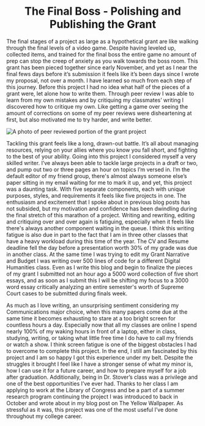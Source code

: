 <center><h1> The Final Boss - Polishing and Publishing the Grant </h1></center>

The final stages of a project as large as a hypothetical grant are like walking through the final levels of a video game. Despite having leveled up, collected items, and trained for the final boss the entire game no amount of prep can stop the creep of anxiety as you walk towards the boss room. This grant has been pieced together since early November, and yet as I near the final fews days before it’s submission it feels like it’s been days since I wrote my proposal, not over a month. I have learned so much from each step of this journey. Before this project I had no idea what half of the pieces of a grant were, let alone how to write them. Through peer review I was able to learn from my own mistakes and by critiquing my classmates’ writing I discovered how to critique my own. Like getting a game over seeing the amount of corrections on some of my peer reviews were disheartening at first, but also motivated me to try harder, and write better.

![A photo of peer reviewed portion of the grant project ](https://Rebecca2022.github.io/Rebecca2022/images/PeerReview.png)

   Tackling this grant feels like a long, drawn-out battle. It’s all about managing resources, relying on your allies where you know you fall short, and fighting to the best of your ability. Going into this project I considered myself a very skilled writer. I’ve always been able to tackle large projects in a draft or two, and pump out two or three pages an hour on topics I’m versed in. I’m the default editor of my friend group, there's almost always someone else’s paper sitting in my email waiting for me to mark it up, and yet, this project was a daunting task. With five separate components, each with unique purposes, styles, and requirements it feels like five projects in one. 
The enthusiasm and excitement that I spoke about in previous blog posts has not subsided, but my motivation and confidence has been dwindling during the final stretch of this marathon of a project. Writing and rewriting, editing and critiquing over and over again is fatiguing, especially when it feels like there's always another component waiting in the queue. I think this writing fatigue is also due in part to the fact that I am in three other classes that have a heavy workload during this time of the year. 
The CV and Resume deadline fell the day before a presentation worth 30% of my grade was due in another class. At the same time I was trying to edit my Grant Narrative and Budget I was writing over 500 lines of code for a different Digital Humanities class. Even as I write this blog and begin to finalize the pieces of my grant I submitted not an hour ago a 5000 word collection of five short essays, and as soon as I submit this I will be shifting my focus to a 3000 word essay critically analyzing an entire semester's worth of Supreme Court cases to be submitted during finals week.

   As much as I love writing, an unsurprising sentiment considering my Communications major choice, when this many papers come due at the same time it becomes exhausting to stare at a too bright screen for countless hours a day. Especially now that all my classes are online I spend nearly 100% of my waking hours in front of a laptop, either in class, studying, writing, or taking what little free time I do have to call my friends or watch a show. I think screen fatigue is one of the biggest obstacles I had to overcome to complete this project. 
In the end, I still am fascinated by this project and I am so happy I got this experience under my belt. Despite the struggles it brought I feel like I have a stronger sense of what my minor is, how I can use it for a future career, and how to prepare myself for a job after graduation. Additionally, being in Dr. Stover’s class was a privilege and one of the best opportunities I’ve ever had. Thanks to her class I am applying to work at the Library of Congress and be a part of a summer research program continuing the project I was introduced to back in October and wrote about in my blog post on The Yellow Wallpaper. As stressful as it was, this project was one of the most useful I’ve done throughout my college career. 

